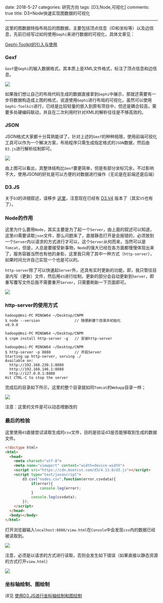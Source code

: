 ﻿date: 2018-5-27
categories: 研究方向
tags: [D3,Node,可视化]
comments: true
title: D3+Node快速实现图数据的可视化

---

这里的图数据特指布局后的图数据，主要包括顶点信息（ID和坐标等）以及边信息，先前已经写过如何使用`Gephi`来进行数据的可视化，具体文章见：

[Gephi-Toolkit的引入与使用]()
 
### Gexf
 
 `Gexf`是`Gephi`的输入数据格式，其本质上是XML文件格式，标注了顶点信息和边信息。
 
 ![](http://static.zybuluo.com/EVA001/5jkutjoytgabub1slzxl2kwq/image_1cf7mj8lb19471bm2k4vjj61ag19.png)

如果我们想让自己的布局代码生成的数据直接拿到`Gephi`中展示，那就还需要有一步将数据构造成上图的格式，说道使用`Gephi`进行布局的可视化，虽然可以使用`Gephi-Toolkit`进行，已经是比较轻量的嵌入到原有项目中，但还是耦合较高，需要多处硬编码联动，并且在二次利用时针对XML的解析往往是不够高效的。

### JSON

JSON格式大家都十分耳熟能详了，针对上述的`Gexf`的种种局限，使用前端可视化工具可以作为一个解决方案，布局程序只需生成指定格式的`JSON`数据，然后由`D3.js`进行解析绘制即可。

![](http://static.zybuluo.com/EVA001/pumc4k459hudtlisjwuxh4go/image_1cf7nartr1g4356n1sqo1qvo1fff13.png)

由上图可以看出，其整体结构比`Gexf`要更简单，但是有部分坐标冗余，不过影响不大，使用JSON的好处是可以方便的对数据进行操作（无论是在前端还是后端）

### D3.JS

关于`D3`的详细叙述，请移步 [这里](https://github.com/d3/d3/wiki/API--%E4%B8%AD%E6%96%87%E6%89%8B%E5%86%8C)，注意现在已经有 [D3.V4](https://github.com/xswei/d3js_doc) 版本了（其实`V5`也有了）。


### Node的作用

这里为什么要用`Node`，其实主要是为了起一个`Server`，由上面的叙述可以知道，这里`d3`需要读取`json`文件，那么问题来了，直接静态打开是会报错的，必须放到一个`Server`内以请求的方式进行才可以，这个`Server`从何而来，当然可以是`Tomcat`，但是，人总是要接受新事物，`Node`的强大已经在各方面都慢慢体现出来了，服务容器当然也有他的身影，这里我只用了其中一种方式（`http-server`），如果时间允许自己实现一个也是可以的。

`http-server`除了可以快速起`Server`外，还具有实时更新的功能，即，我只管往目录内写（更新）文件，然后用`d3`进行绘制，更新的部分会自动更新到`Server`，即重写覆写文件后我不需要重开`Server`，只需要刷新一下页面即可。

![](http://static.zybuluo.com/EVA001/j25iidb3lggqqj2cschzhqd4/image_1cf8bno1ubslm5a1q4g1b5h83n9.png)

### http-server的使用方式

```shell
hadoop@msi-PC MINGW64 ~/Desktop/CNPM
$ node --version                // 随便新建个目录并初始化
v8.9.0

hadoop@msi-PC MINGW64 ~/Desktop/CNPM
$ cnpm install http-server -g   // 安装http-server

hadoop@msi-PC MINGW64 ~/Desktop/CNPM
$ http-server -p 8888           // 开启Server
Starting up http-server, serving ./
Available on:
  http://192.168.230.1:8888
  http://192.168.146.1:8888
  http://127.0.0.1:8888
Hit CTRL-C to stop the server
```

完成后的目录如下所示，这里的整个目录就如同`Tomcat`的`Webapp`目录一样；

![](http://static.zybuluo.com/EVA001/lxobezcvj10sacph4trbqdgy/image_1ceeh81vi3s41lke2a81pvme5f9.png)

注意：这里的文件是可以动态增删改的

### 最后的检验

这里使用`d3`直接尝试读取生成的`csv`文件，目的是验证d3是否能够取到生成的数据文件。

```html
<!doctype html>
<html>
  <head>
    <meta charset="utf-8">
    <meta name="viewport" content="width=device-width">
	<script src="https://cdn.bootcss.com/d3/4.13.0/d3.js"></script>
    <script type="text/javascript"> 
		d3.csv("nodes.csv",function(error,csvdata){  
			if(error){  
				console.log(error);  
			}  
			console.log(csvdata);    
		});  
	</script>
  </head>
  <body></body>
</html>
```

打开浏览器输入`localhost:8888/view.html`在`Console`中会发现`csv`内的数据已经被读取到。

  ![](http://static.zybuluo.com/EVA001/4p1zi9m43xg57455puldec63/image_1cefs4k8m12861bht1u2lq73pusm.png)

注意，必须是以请求的方式进行读取，否则会发生如下错误（如果直接以静态资源的方式打开`view.html`）

  ![](http://static.zybuluo.com/EVA001/33v2d2cid23vt4ouf3v16qvy/image_1cefs2r2qujrl4ip3ekk81ggg9.png)


### 坐标轴绘制、图绘制

详见 [使用D3.JS进行坐标轴绘制和图绘制]()

 